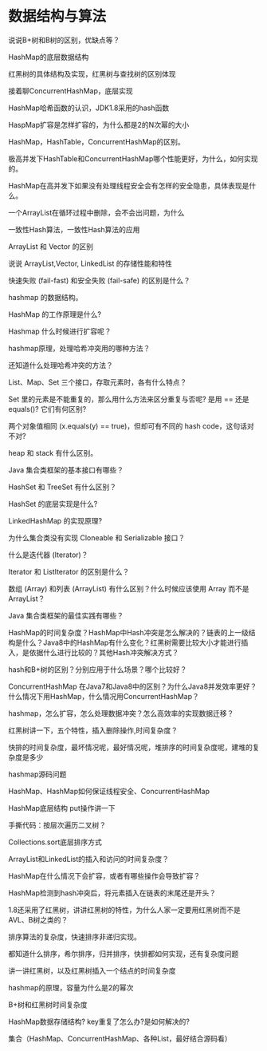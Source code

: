 # 数据结构与算法

说说B+树和B树的区别，优缺点等？

HashMap的底层数据结构

红黑树的具体结构及实现，红黑树与查找树的区别体现

接着聊ConcurrentHashMap，底层实现

HashMap哈希函数的认识，JDK1.8采用的hash函数

HaspMap扩容是怎样扩容的，为什么都是2的N次幂的大小

HashMap，HashTable，ConcurrentHashMap的区别。

极高并发下HashTable和ConcurrentHashMap哪个性能更好，为什么，如何实现的。

HashMap在高并发下如果没有处理线程安全会有怎样的安全隐患，具体表现是什么。

一个ArrayList在循环过程中删除，会不会出问题，为什么

一致性Hash算法，一致性Hash算法的应用

ArrayList 和 Vector 的区别

说说 ArrayList,Vector, LinkedList 的存储性能和特性

快速失败 (fail-fast) 和安全失败 (fail-safe) 的区别是什么？

hashmap 的数据结构。

HashMap 的工作原理是什么?

Hashmap 什么时候进行扩容呢？

hashmap原理，处理哈希冲突用的哪种方法？

还知道什么处理哈希冲突的方法？

List、Map、Set 三个接口，存取元素时，各有什么特点？

Set 里的元素是不能重复的，那么用什么方法来区分重复与否呢? 是用 == 还是 equals()? 它们有何区别?

两个对象值相同 (x.equals(y) == true)，但却可有不同的 hash code，这句话对不对?

heap 和 stack 有什么区别。

Java 集合类框架的基本接口有哪些？

HashSet 和 TreeSet 有什么区别？

HashSet 的底层实现是什么?

LinkedHashMap 的实现原理?

为什么集合类没有实现 Cloneable 和 Serializable 接口？

什么是迭代器 (Iterator)？

Iterator 和 ListIterator 的区别是什么？

数组 (Array) 和列表 (ArrayList) 有什么区别？什么时候应该使用 Array 而不是 ArrayList？

Java 集合类框架的最佳实践有哪些？

HashMap的时间复杂度？HashMap中Hash冲突是怎么解决的？链表的上一级结构是什么？Java8中的HashMap有什么变化？红黑树需要比较大小才能进行插入，是依据什么进行比较的？其他Hash冲突解决方式？

hash和B+树的区别？分别应用于什么场景？哪个比较好？

ConcurrentHashMap 在Java7和Java8中的区别？为什么Java8并发效率更好？什么情况下用HashMap，什么情况用ConcurrentHashMap？

hashmap，怎么扩容，怎么处理数据冲突？怎么高效率的实现数据迁移？

红黑树讲一下，五个特性，插入删除操作,时间复杂度？

快排的时间复杂度，最坏情况呢，最好情况呢，堆排序的时间复杂度呢，建堆的复杂度是多少

hashmap源码问题

HashMap、HashMap如何保证线程安全、ConcurrentHashMap

HashMap底层结构 put操作讲一下

手撕代码：按层次遍历二叉树？

Collections.sort底层排序方式

ArrayList和LinkedList的插入和访问的时间复杂度？

HashMap在什么情况下会扩容，或者有哪些操作会导致扩容？

HashMap检测到hash冲突后，将元素插入在链表的末尾还是开头？

1.8还采用了红黑树，讲讲红黑树的特性，为什么人家一定要用红黑树而不是AVL、B树之类的？

排序算法的复杂度，快速排序非递归实现。

都知道什么排序，希尔排序，归并排序，快排都如何实现，还有复杂度问题

讲一讲红黑树，以及红黑树插入一个结点的时间复杂度

hashmap的原理，容量为什么是2的幂次

B+树和红黑树时间复杂度

HashMap数据存储结构? key重复了怎么办?是如何解决的?

集合（HashMap、ConcurrentHashMap、各种List，最好结合源码看）







